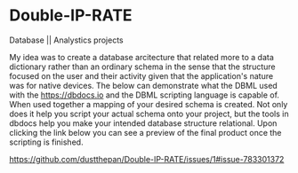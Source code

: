 # Double-IP-RATE

Database || Analystics projects 

My idea was to create a database arcitecture that related more to a data dictionary rather than an ordinary schema in the sense that the structure focused on the user and their activity given that the application's nature was for native devices. The below can demonstrate what the DBML used with the https://dbdocs.io and the DBML scripting language is capable of. When used together a mapping of your desired schema is created. Not only does it help you script your actual schema onto your project, but the tools in dbdocs help you make your intended database structure relational. Upon clicking the link below you can see a preview of the final product once the scripting is finished. 

https://github.com/dustthepan/Double-IP-RATE/issues/1#issue-783301372
